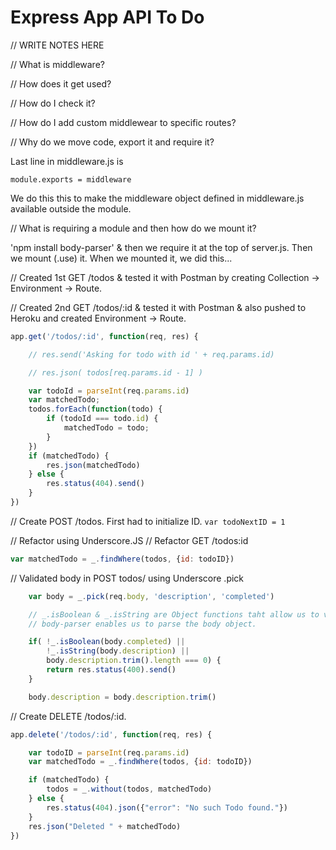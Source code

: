 # Express App API To Do

// WRITE NOTES HERE

// What is middleware?

// How does it get used?

// How do I check it?

// How do I add custom middlewear to specific routes?

// Why do we move code, export it and require it?

Last line in middleware.js is

    module.exports = middleware

We do this this to make the middleware object defined in middleware.js available outside the module.

// What is requiring a module and then how do we mount it?

'npm install body-parser' & then we require it at the top of server.js.  Then we mount (.use) it.  When we mounted it, we did this...

// Created 1st GET /todos & tested it with Postman by creating Collection -> Environment -> Route.

// Created 2nd GET /todos/:id & tested it with Postman & also pushed to Heroku and created Environment -> Route.

```javascript
app.get('/todos/:id', function(req, res) {

    // res.send('Asking for todo with id ' + req.params.id)

    // res.json( todos[req.params.id - 1] )

    var todoId = parseInt(req.params.id)
    var matchedTodo;
    todos.forEach(function(todo) {
        if (todoId === todo.id) {
            matchedTodo = todo;
        }
    })
    if (matchedTodo) {
        res.json(matchedTodo)
    } else {
        res.status(404).send()
    }
})
```

// Create POST /todos.  First had to initialize ID.
`var todoNextID = 1`

// Refactor using Underscore.JS
    // Refactor GET /todos:id

```javascript
var matchedTodo = _.findWhere(todos, {id: todoID})
```

// Validated body in POST todos/ using Underscore .pick
```javascript
    var body = _.pick(req.body, 'description', 'completed')

    // _.isBoolean & _.isString are Object functions taht allow us to validate.
    // body-parser enables us to parse the body object.

    if( !_.isBoolean(body.completed) ||
        !_.isString(body.description) ||
        body.description.trim().length === 0) {
        return res.status(400).send()
    }

    body.description = body.description.trim()
```

// Create DELETE /todos/:id.
```javascript
app.delete('/todos/:id', function(req, res) {

    var todoID = parseInt(req.params.id)
    var matchedTodo = _.findWhere(todos, {id: todoID})

    if (matchedTodo) {
        todos = _.without(todos, matchedTodo)
    } else {
        res.status(404).json({"error": "No such Todo found."})
    }
    res.json("Deleted " + matchedTodo)
})
```

